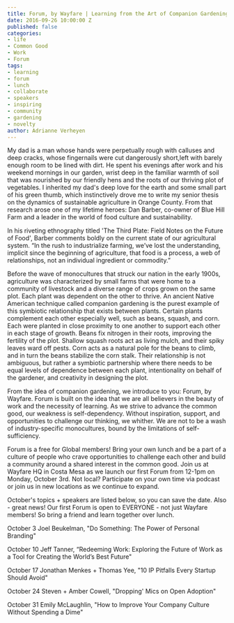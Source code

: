 ```yaml
---
title: Forum, by Wayfare | Learning from the Art of Companion Gardening
date: 2016-09-26 10:00:00 Z
published: false
categories:
- life
- Common Good
- Work
- Forum
tags:
- learning
- forum
- lunch
- collaborate
- speakers
- inspiring
- community
- gardening
- novelty
author: Adrianne Verheyen
---
```


My dad is a man whose hands were perpetually rough with calluses and deep cracks, whose fingernails were cut dangerously short,left with barely enough room to be lined with dirt. He spent his evenings after work and his weekend mornings in our garden, wrist deep in the familiar warmth of soil that was nourished by our friendly hens and the roots of our thriving plot of vegetables. <!-- more --> I inherited my dad's deep love for the earth and some small part of his green thumb, which instinctively drove me to write my senior thesis on the dynamics of sustainable agriculture in Orange County. From that research arose one of my lifetime heroes: Dan Barber, co-owner of Blue Hill Farm and a leader in the world of food culture and sustainability. 

In his riveting ethnography titled 'The Third Plate: Field Notes on the Future of Food', Barber comments boldly on the current state of our agricultural system. “In the rush to industrialize farming, we’ve lost the understanding, implicit since the beginning of agriculture, that food is a process, a web of relationships, not an individual ingredient or commodity.” 

Before the wave of monocultures that struck our nation in the early 1900s, agriculture was characterized by small farms that were home to a community of livestock and a diverse range of crops grown on the same plot. Each plant was dependent on the other to thrive. An ancient Native American technique called companion gardening is the purest example of this symbiotic relationship that exists between plants. Certain plants complement each other especially well, such as beans, squash, and corn. Each were planted in close proximity to one another to support each other in each stage of growth. Beans fix nitrogen in their roots, improving the fertility of the plot. Shallow squash roots act as living mulch, and their spiky leaves ward off pests. Corn acts as a natural pole for the beans to climb, and in turn the beans stabilize the corn stalk. Their relationship is not ambiguous, but rather a symbiotic partnership where there needs to be equal levels of dependence between each plant, intentionality on behalf of the gardener, and creativity in designing the plot. 

From the idea of companion gardening, we introduce to you: Forum, by Wayfare. Forum is built on the idea that we are all believers in the beauty of work and the necessity of learning. As we strive to advance the common good, our weakness is self-dependency. Without inspiration, support, and opportunities to challenge our thinking, we whither. We are not to be a wash of industry-specific monocultures, bound by the limitations of self-sufficiency. 

Forum is a free for Global members! Bring your own lunch and be a part of a culture of people who crave opportunities to challenge each other and build a community around a shared interest in the common good. Join us at Wayfare HQ in Costa Mesa as we launch our first Forum from 12-1pm on Monday, October 3rd. Not local? Participate on your own time via podcast or join us in new locations as we continue to expand.

October's topics + speakers are listed below, so you can save the date. Also - great news! Our first Forum is open to EVERYONE - not just Wayfare members! So bring a friend and learn together over lunch.

October 3 Joel Beukelman, "Do Something: The Power of Personal Branding" 

October 10 Jeff Tanner, “Redeeming Work: Exploring the Future of Work as a Tool for Creating the World’s Best Future"

October 17 Jonathan Menkes + Thomas Yee, "10 IP Pitfalls Every Startup Should Avoid"

October 24 Steven + Amber Cowell, "Dropping' Mics on Open Adoption"

October 31 Emily McLaughlin, "How to Improve Your Company Culture Without Spending a Dime"